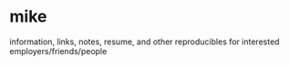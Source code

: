 mike
====

information, links, notes, resume, and other reproducibles for interested employers/friends/people
